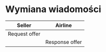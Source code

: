 # Wymiana wiadomości

|Seller       |Airline       |
|-------------|--------------|
|Request offer|              |
|             |Response offer|
